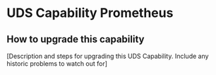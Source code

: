 # UDS Capability Prometheus

## How to upgrade this capability

[Description and steps for upgrading this UDS Capability. Include any historic problems to watch out for]
